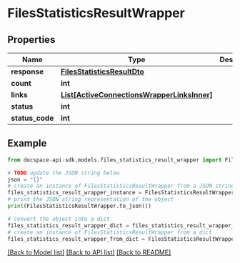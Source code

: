 # FilesStatisticsResultWrapper

## Properties

Name | Type | Description | Notes
------------ | ------------- | ------------- | -------------
**response** | [**FilesStatisticsResultDto**](FilesStatisticsResultDto.md) |  | [optional] 
**count** | **int** |  | [optional] 
**links** | [**List[ActiveConnectionsWrapperLinksInner]**](ActiveConnectionsWrapperLinksInner.md) |  | [optional] 
**status** | **int** |  | [optional] 
**status_code** | **int** |  | [optional] 

## Example

```python
from docspace-api-sdk.models.files_statistics_result_wrapper import FilesStatisticsResultWrapper

# TODO update the JSON string below
json = "{}"
# create an instance of FilesStatisticsResultWrapper from a JSON string
files_statistics_result_wrapper_instance = FilesStatisticsResultWrapper.from_json(json)
# print the JSON string representation of the object
print(FilesStatisticsResultWrapper.to_json())

# convert the object into a dict
files_statistics_result_wrapper_dict = files_statistics_result_wrapper_instance.to_dict()
# create an instance of FilesStatisticsResultWrapper from a dict
files_statistics_result_wrapper_from_dict = FilesStatisticsResultWrapper.from_dict(files_statistics_result_wrapper_dict)
```
[[Back to Model list]](../README.md#documentation-for-models) [[Back to API list]](../README.md#documentation-for-api-endpoints) [[Back to README]](../README.md)


